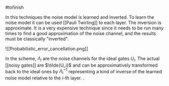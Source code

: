 #tofinish 

In this techniques the noise model is learned and inverted. To learn the noise model it can be used [[Pauli Twirling]] to each layer. The inversion is approximate. It is a very expensive technique since it needs to be run many times to find a good approximation of the noise channel, and the results must be classically "inverted". 

![[Probabilistic_error_cancellation.png]]

In the scheme, $\Lambda_i$ are the noise channels for the ideal gates $U_i$. The actual [[noisy gates]] are $\tilde{U_i}$ and can be approximatively transformed back to the ideal ones by $\Lambda_i^{-1}$ representing a kind of inverse of the learned noise model relative to the $i$-th layer. . 